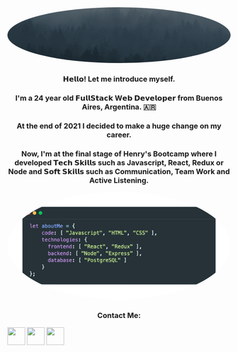 <img src="https://github.com/TomasBohnGs/TomasBohnGs/blob/main/Tomas%20GIF.gif" atl="hello world" style="border-radius:50%"/>
<h3 align="center" >𝗛𝗲𝗹𝗹𝗼! Let me introduce myself.</h3>
<h3 align="center" >I'm a 24 year old 𝗙𝘂𝗹𝗹𝗦𝘁𝗮𝗰𝗸 W𝗲𝗯 𝗗𝗲𝘃𝗲𝗹𝗼𝗽𝗲𝗿 from Buenos Aires, Argentina. 🇦🇷</h3>
<h3 align="center" >At the end of 2021 I decided to make a huge change on my career. </h3>
<h3 align="center" >Now, I'm at the final stage of Henry's Bootcamp where I developed 𝗧𝗲𝗰𝗵 𝗦𝗸𝗶𝗹𝗹𝘀 such as Javascript, React, Redux or Node and 𝗦𝗼𝗳𝘁 𝗦𝗸𝗶𝗹𝗹𝘀 such as Communication, Team Work and Active Listening. </h3>

<p align="center">
<img src="https://github.com/TomasBohnGs/TomasBohnGs/blob/main/AboutMe.png" width="700px" style="border-radius:50%" atl="About me"/>
</p>
<h3 align="center" >Contact Me:</h3>
<a href="https://www.linkedin.com/in/tomasbohnguixeras/" target="_blank"><img align="center" src="https://cdn.icon-icons.com/icons2/2699/PNG/512/linkedin_logo_icon_170234.png" height="40" width="40" /></a>
<a href="https://walink.co/b9cc01" target="_blank"><img align="center" src="https://cdn.icon-icons.com/icons2/2699/PNG/512/whatsapp_tile_logo_icon_169898.png" height="40" width="40" /></a>
<a href="https://twitter.com/TomasBohn1" target="_blank"><img align="center" src="https://cdn.icon-icons.com/icons2/2699/PNG/512/twitter_tile_logo_icon_167744.png" height="40" width="40" /></a>
